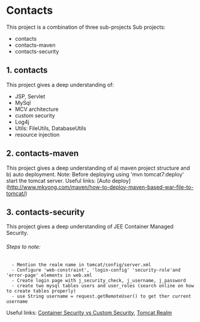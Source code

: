 # Contacts
This project is a combination of three sub-projects
Sub projects: 
  - contacts 
  - contacts-maven
  - contacts-security
  
## 1. contacts
This project gives a deep understanding of:
  - JSP, Servlet
  - MySql
  - MCV architecture
  - custom security
  - Log4j
  - Utils: FileUtils, DatabaseUtils
  - resource injection

## 2. contacts-maven
This project gives a deep understanding of a) maven project structure and b) auto deployment.
Note: Before deploying using 'mvn tomcat7:deploy' start the tomcat server.
Useful links: [Auto deploy] (http://www.mkyong.com/maven/how-to-deploy-maven-based-war-file-to-tomcat/)

## 3. contacts-security
This project gives a deep understanding of JEE Container Managed Security.

###### Steps to note:
```
  - Mention the realm name in tomcat/config/server.xml
  - Configure 'web-constraint', 'login-config' 'security-role'and 'error-page' elements in web.xml
  - Create login page with j_security_check, j_username, j_password
  - create two mysql tables users and user_roles (search online on how to create tables properly)
  - use String username = request.getRemoteUser() to get ther current username 
```
Useful links: [Container Security vs Custom Security](https://www.javaworld.com/article/2072850/java-security/j2ee-security--container-versus-custom.html), [Tomcat Realm](https://javapipe.com/hosting/blog/tomcat-realm/)   
